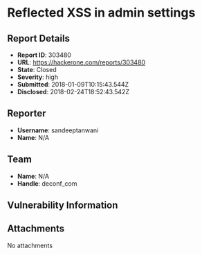 # Reflected XSS in admin settings

## Report Details
- **Report ID**: 303480
- **URL**: https://hackerone.com/reports/303480
- **State**: Closed
- **Severity**: high
- **Submitted**: 2018-01-09T10:15:43.544Z
- **Disclosed**: 2018-02-24T18:52:43.542Z

## Reporter
- **Username**: sandeeptanwani
- **Name**: N/A

## Team
- **Name**: N/A
- **Handle**: deconf_com

## Vulnerability Information


## Attachments
No attachments

